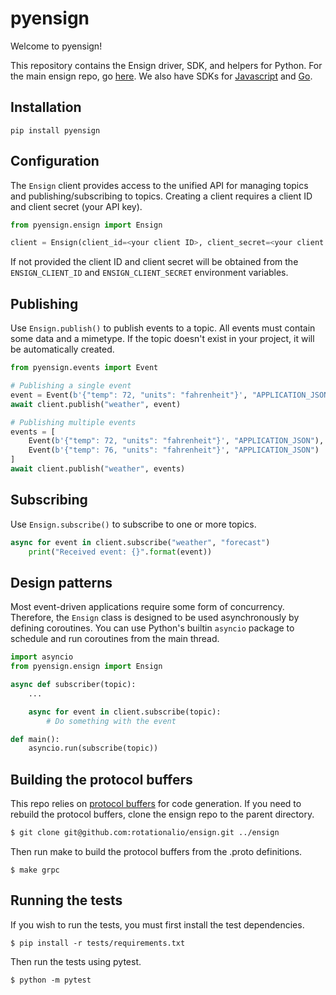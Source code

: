 # pyensign
Welcome to pyensign!

This repository contains the Ensign driver, SDK, and helpers for Python. For the main ensign repo, go [here](https://github.com/rotationalio/ensign). We also have SDKs for [Javascript](https://github.com/rotationalio/ensignjs) and [Go](https://github.com/rotationalio/goensign).

## Installation

```
pip install pyensign
```

## Configuration

The `Ensign` client provides access to the unified API for managing topics and publishing/subscribing to topics. Creating a client requires a client ID and client secret (your API key).

```python
from pyensign.ensign import Ensign

client = Ensign(client_id=<your client ID>, client_secret=<your client secret>)
```

If not provided the client ID and client secret will be obtained from the `ENSIGN_CLIENT_ID` and `ENSIGN_CLIENT_SECRET` environment variables.

## Publishing

Use `Ensign.publish()` to publish events to a topic. All events must contain some data and a mimetype. If the topic doesn't exist in your project, it will be automatically created.

```python
from pyensign.events import Event

# Publishing a single event
event = Event(b'{"temp": 72, "units": "fahrenheit"}', "APPLICATION_JSON")
await client.publish("weather", event)

# Publishing multiple events
events = [
    Event(b'{"temp": 72, "units": "fahrenheit"}', "APPLICATION_JSON"),
    Event(b'{"temp": 76, "units": "fahrenheit"}', "APPLICATION_JSON")
]
await client.publish("weather", events)
```

## Subscribing

Use `Ensign.subscribe()` to subscribe to one or more topics.

```python
async for event in client.subscribe("weather", "forecast")
    print("Received event: {}".format(event))
```

## Design patterns

Most event-driven applications require some form of concurrency. Therefore, the `Ensign` class is designed to be used asynchronously by defining coroutines. You can use Python's builtin `asyncio` package to schedule and run coroutines from the main thread.

```python
import asyncio
from pyensign.ensign import Ensign

async def subscriber(topic):
    ...

    async for event in client.subscribe(topic):
        # Do something with the event

def main():
    asyncio.run(subscribe(topic))
```

## Building the protocol buffers

This repo relies on [protocol buffers](https://protobuf.dev/) for code generation. If you need to rebuild the protocol buffers, clone the ensign repo to the parent directory.

```bash
$ git clone git@github.com:rotationalio/ensign.git ../ensign
```

Then run make to build the protocol buffers from the .proto definitions.

```
$ make grpc
```

## Running the tests

If you wish to run the tests, you must first install the test dependencies.

```
$ pip install -r tests/requirements.txt
```

Then run the tests using pytest.

```
$ python -m pytest
```